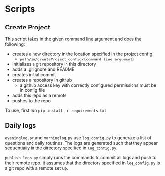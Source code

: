 # Scripts

## Create Project

This script takes in the given command line argument and does the following:
* creates a new directory in the location specified in the project config.
    * `path/in/createProject_config/{command line argument}`
* initializes a git repository in this directory   
* adds a .gitignore and README
* creates initial commit
* creates a repository in github
    * a github access key with correctly configured permissions must be in config file
* adds this repo as a remote
* pushes to the repo

To use, first run `pip install -r requirements.txt`

## Daily logs

`eveninglog.py` and `morninglog.py` use `log_config.py` to generate a list of questions and daily routines. 
The logs are generated such that they appear sequentially in the directory specified in `log_config.py`.

`publish_logs.py` simply runs the commands to commit all logs and push to their remote repo. it assumes that the directory specified in `log_config.py` is a git repo with a remote set up.
